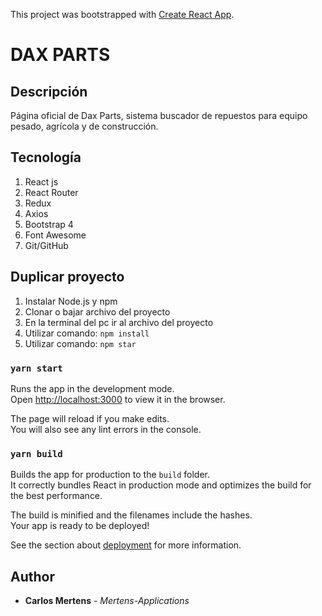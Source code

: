 This project was bootstrapped with [Create React App](https://github.com/facebook/create-react-app).

# DAX PARTS

## Descripción

Página oficial de Dax Parts, sistema buscador de repuestos para equipo pesado, agrícola y de construcción.

## Tecnología

1. React js
2. React Router
3. Redux
4. Axios
5. Bootstrap 4
6. Font Awesome
7. Git/GitHub

## Duplicar proyecto

1. Instalar Node.js y npm
2. Clonar o bajar archivo del proyecto
3. En la terminal del pc ir al archivo del proyecto
4. Utilizar comando: `npm install`
5. Utilizar comando: `npm star`

### `yarn start`

Runs the app in the development mode.<br />
Open [http://localhost:3000](http://localhost:3000) to view it in the browser.

The page will reload if you make edits.<br />
You will also see any lint errors in the console.

### `yarn build`

Builds the app for production to the `build` folder.<br />
It correctly bundles React in production mode and optimizes the build for the best performance.

The build is minified and the filenames include the hashes.<br />
Your app is ready to be deployed!

See the section about [deployment](https://facebook.github.io/create-react-app/docs/deployment) for more information.

## Author

- **Carlos Mertens** - _Mertens-Applications_
